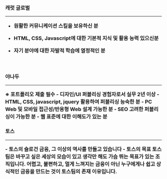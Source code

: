 
<h3>캐럿 글로벌
<hr>

- 원활한 커뮤니케이션 스킬을 보유하신 분

- HTML, CSS, Javascript에 대한 기본적 지식 및 활용 능력 있으신분

- 자기 분야에 대한 자발적 학습에 열정적인 분
<br>

<h3>야나두
<hr>
※ 포트폴리오 제출 필수
- 디자인/UI 퍼블리싱 경험자로서 실무 2년 이상
- HTML, CSS, javascript, jquery 활용하여 퍼블리싱 능숙한 분
- PC Web 및 모바일 접근성/반응형 Web 설계 가능한 분
- SEO 고려한 퍼블리싱이 가능한 분
- 웹 표준에 대한 이해도가 있는 분
<br>

<h3>토스
<hr>
- 토스의 슬로건 금융, 그 이상의 역사를 만들고 있습니다
- 토스의 목표
    토스팀은 바꾸고 싶은 세상의 모습이 있고 생각만 해도 가슴 뛰는 목표가 있는 조직입니다. 어렵고, 불편하고, 멀게 느껴지는 금융이 아닌 누구에게나 쉽고 상식적인 금융을 만드는 것이 토스팀의 존재 이유입니다.